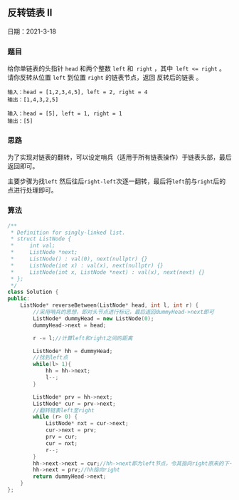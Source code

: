 ## 反转链表 II

日期：2021-3-18 

### 题目

给你单链表的头指针 `head` 和两个整数 `left` 和` right` ，其中` left <= right` 。请你反转从位置 `left` 到位置 `right` 的链表节点，返回 反转后的链表 。 

```
输入：head = [1,2,3,4,5], left = 2, right = 4
输出：[1,4,3,2,5]
```

```
输入：head = [5], left = 1, right = 1
输出：[5]
```

### 思路

为了实现对链表的翻转，可以设定哨兵（适用于所有链表操作）于链表头部，最后返回即可。

主要步骤为找`left` 然后往后`right-left`次逐一翻转，最后将`left`前与`right`后的点进行处理即可。

### 算法

```c++
/**
 * Definition for singly-linked list.
 * struct ListNode {
 *     int val;
 *     ListNode *next;
 *     ListNode() : val(0), next(nullptr) {}
 *     ListNode(int x) : val(x), next(nullptr) {}
 *     ListNode(int x, ListNode *next) : val(x), next(next) {}
 * };
 */
class Solution {
public:
    ListNode* reverseBetween(ListNode* head, int l, int r) {
        //采用哨兵的思想，即对头节点进行标记，最后返回dummyHead->next即可
        ListNode* dummyHead = new ListNode(0);
        dummyHead->next = head;

        r -= l;//计算left和right之间的距离

        ListNode* hh = dummyHead;
        //找到left点
        while(l> 1){
            hh = hh->next;
            l--;
        }

        ListNode* prv = hh->next;
        ListNode* cur = prv->next;
        //翻转链表left至right
        while (r> 0) {
            ListNode* nxt = cur->next;
            cur->next = prv;
            prv = cur;
            cur = nxt;
            r--;
        }
        hh->next->next = cur;//hh->next即为left节点，令其指向right原来的下一个点
        hh->next = prv;//hh指向right
        return dummyHead->next;
    }
};
```


